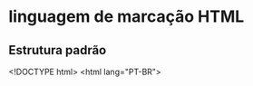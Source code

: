 # linguagem de marcação HTML
## Estrutura padrão
<span><span><</span>!DOCTYPE html</span><span>></span>
<span><span><</span>html lang="PT-BR"</span><span>></span>
